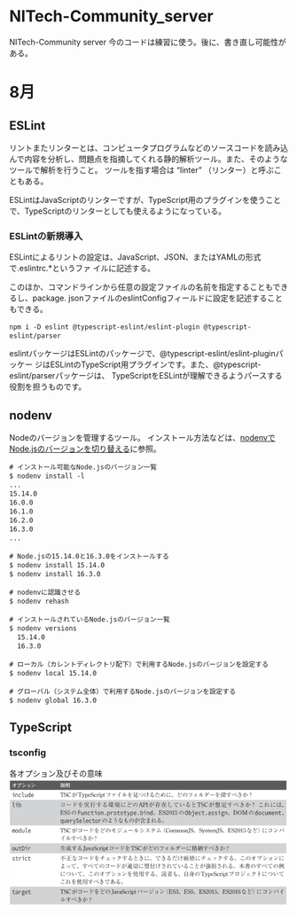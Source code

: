# NITech-Community_server
NITech-Community server
今のコードは練習に使う。後に、書き直し可能性がある。

# 8月
## ESLint
リントまたリンターとは、コンピュータプログラムなどのソースコードを読み込んで内容を分析し、問題点を指摘してくれる静的解析ツール。また、そのようなツールで解析を行うこと。 ツールを指す場合は “linter” （リンター）と呼ぶこともある。

ESLintはJavaScriptのリンターですが、TypeScript用のプラグインを使うことで、TypeScriptのリンターとしても使えるようになっている。

### ESLintの新規導入
ESLintによるリントの設定は、JavaScript、JSON、またはYAMLの形式で.eslintrc.*というファ
イルに記述する。

このほか、コマンドラインから任意の設定ファイルの名前を指定することもできるし、package.
jsonファイルのeslintConfigフィールドに設定を記述することもできる。

```terminal
npm i -D eslint @typescript-eslint/eslint-plugin @typescript-eslint/parser
```

eslintパッケージはESLintのパッケージで、@typescript-eslint/eslint-pluginパッケー
ジはESLintのTypeScript用プラグインです。また、@typescript-eslint/parserパッケージは、
TypeScriptをESLintが理解できるようパースする役割を担うものです。

## nodenv
Nodeのバージョンを管理するツール。
インストール方法などは、[nodenvでNode.jsのバージョンを切り替える](https://zenn.dev/donchan922/articles/b08a66cf3cbbc5)に参照。

```terminal
# インストール可能なNode.jsのバージョン一覧
$ nodenv install -l
...
15.14.0
16.0.0
16.1.0
16.2.0
16.3.0
...

# Node.jsの15.14.0と16.3.0をインストールする
$ nodenv install 15.14.0
$ nodenv install 16.3.0

# nodenvに認識させる
$ nodenv rehash

# インストールされているNode.jsのバージョン一覧
$ nodenv versions
  15.14.0
  16.3.0

# ローカル（カレントディレクトリ配下）で利用するNode.jsのバージョンを設定する
$ nodenv local 15.14.0

# グローバル（システム全体）で利用するNode.jsのバージョンを設定する
$ nodenv global 16.3.0
```
## TypeScript
### tsconfig
各オプション及びその意味
![tsconfig](./readme_img/tsconfig.png)



